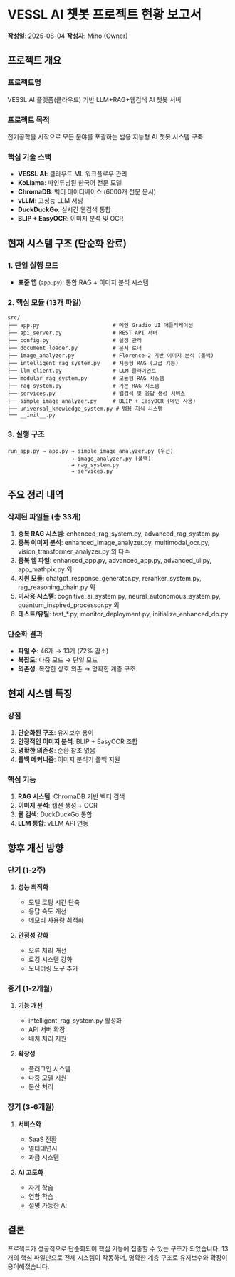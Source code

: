 # VESSL AI 챗봇 프로젝트 현황 보고서

**작성일**: 2025-08-04
**작성자**: Miho (Owner)

## 프로젝트 개요

### 프로젝트명
VESSL AI 플랫폼(클라우드) 기반 LLM+RAG+웹검색 AI 챗봇 서버

### 프로젝트 목적
전기공학을 시작으로 모든 분야를 포괄하는 범용 지능형 AI 챗봇 시스템 구축

### 핵심 기술 스택
- **VESSL AI**: 클라우드 ML 워크플로우 관리
- **KoLlama**: 파인튜닝된 한국어 전문 모델
- **ChromaDB**: 벡터 데이터베이스 (6000개 전문 문서)
- **vLLM**: 고성능 LLM 서빙
- **DuckDuckGo**: 실시간 웹검색 통합
- **BLIP + EasyOCR**: 이미지 분석 및 OCR

## 현재 시스템 구조 (단순화 완료)

### 1. 단일 실행 모드
- **표준 앱** (`app.py`): 통합 RAG + 이미지 분석 시스템

### 2. 핵심 모듈 (13개 파일)
```
src/
├── app.py                       # 메인 Gradio UI 애플리케이션
├── api_server.py                # REST API 서버
├── config.py                    # 설정 관리
├── document_loader.py           # 문서 로더
├── image_analyzer.py            # Florence-2 기반 이미지 분석 (폴백)
├── intelligent_rag_system.py    # 지능형 RAG (고급 기능)
├── llm_client.py                # LLM 클라이언트
├── modular_rag_system.py        # 모듈형 RAG 시스템
├── rag_system.py                # 기본 RAG 시스템
├── services.py                  # 웹검색 및 응답 생성 서비스
├── simple_image_analyzer.py     # BLIP + EasyOCR (메인 사용)
├── universal_knowledge_system.py # 범용 지식 시스템
└── __init__.py
```

### 3. 실행 구조
```
run_app.py → app.py → simple_image_analyzer.py (우선)
                    → image_analyzer.py (폴백)
                    → rag_system.py
                    → services.py
```

## 주요 정리 내역

### 삭제된 파일들 (총 33개)
1. **중복 RAG 시스템**: enhanced_rag_system.py, advanced_rag_system.py
2. **중복 이미지 분석**: enhanced_image_analyzer.py, multimodal_ocr.py, vision_transformer_analyzer.py 외 다수
3. **중복 앱 파일**: enhanced_app.py, advanced_app.py, advanced_ui.py, app_mathpix.py 외
4. **지원 모듈**: chatgpt_response_generator.py, reranker_system.py, rag_reasoning_chain.py 외
5. **미사용 시스템**: cognitive_ai_system.py, neural_autonomous_system.py, quantum_inspired_processor.py 외
6. **테스트/유틸**: test_*.py, monitor_deployment.py, initialize_enhanced_db.py

### 단순화 결과
- **파일 수**: 46개 → 13개 (72% 감소)
- **복잡도**: 다중 모드 → 단일 모드
- **의존성**: 복잡한 상호 의존 → 명확한 계층 구조

## 현재 시스템 특징

### 강점
1. **단순화된 구조**: 유지보수 용이
2. **안정적인 이미지 분석**: BLIP + EasyOCR 조합
3. **명확한 의존성**: 순환 참조 없음
4. **폴백 메커니즘**: 이미지 분석기 폴백 지원

### 핵심 기능
1. **RAG 시스템**: ChromaDB 기반 벡터 검색
2. **이미지 분석**: 캡션 생성 + OCR
3. **웹 검색**: DuckDuckGo 통합
4. **LLM 통합**: vLLM API 연동

## 향후 개선 방향

### 단기 (1-2주)
1. **성능 최적화**
   - 모델 로딩 시간 단축
   - 응답 속도 개선
   - 메모리 사용량 최적화

2. **안정성 강화**
   - 오류 처리 개선
   - 로깅 시스템 강화
   - 모니터링 도구 추가

### 중기 (1-2개월)
1. **기능 개선**
   - intelligent_rag_system.py 활성화
   - API 서버 확장
   - 배치 처리 지원

2. **확장성**
   - 플러그인 시스템
   - 다중 모델 지원
   - 분산 처리

### 장기 (3-6개월)
1. **서비스화**
   - SaaS 전환
   - 멀티테넌시
   - 과금 시스템

2. **AI 고도화**
   - 자기 학습
   - 연합 학습
   - 설명 가능한 AI

## 결론

프로젝트가 성공적으로 단순화되어 핵심 기능에 집중할 수 있는 구조가 되었습니다.
13개의 핵심 파일만으로 전체 시스템이 작동하며, 명확한 계층 구조로 
유지보수와 확장이 용이해졌습니다.